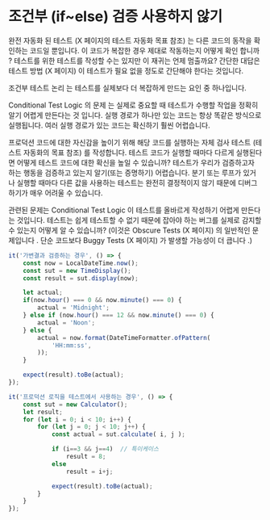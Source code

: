 # 조건부 (if~else) 검증 사용하지 않기

완전 자동화 된 테스트 (X 페이지의 테스트 자동화 목표 참조) 는 다른 코드의 동작을 확인하는 코드일 뿐입니다. 이 코드가 복잡한 경우 제대로 작동하는지 어떻게 확인 합니까 ? 테스트를 위한 테스트를 작성할 수는 있지만 이 재귀는 언제 멈출까요? 간단한 대답은 테스트 방법 (X 페이지) 이 테스트가 필요 없을 정도로 간단해야 한다는 것입니다.

조건부 테스트 논리 는 테스트를 실제보다 더 복잡하게 만드는 요인 중 하나입니다.  
  
Conditional Test Logic 의 문제 는 실제로 중요할 때 테스트가 수행할 작업을 정확히 알기 어렵게 만든다는 것 입니다. 실행 경로가 하나만 있는 코드는 항상 똑같은 방식으로 실행됩니다. 여러 실행 경로가 있는 코드는 확신하기 훨씬 어렵습니다.

프로덕션 코드에 대한 자신감을 높이기 위해 해당 코드를 실행하는 자체 검사 테스트 (테스트 자동화의 목표 참조) 를 작성합니다. 테스트 코드가 실행할 때마다 다르게 실행된다면 어떻게 테스트 코드에 대한 확신을 높일 수 있습니까? 테스트가 우리가 검증하고자 하는 행동을 검증하고 있는지 알기(또는 증명하기) 어렵습니다. 분기 또는 루프가 있거나 실행할 때마다 다른 값을 사용하는 테스트는 완전히 결정적이지 않기 때문에 디버그하기가 매우 어려울 수 있습니다.

관련된 문제는 Conditional Test Logic 이 테스트를 올바르게 작성하기 어렵게 만든다는 것입니다. 테스트는 쉽게 테스트할 수 없기 때문에 잡아야 하는 버그를 실제로 감지할 수 있는지 어떻게 알 수 있습니까? (이것은 Obscure Tests (X 페이지) 의 일반적인 문제입니다 . 단순 코드보다 Buggy Tests (X 페이지) 가 발생할 가능성이 더 큽니다 .)

```ts
it('가변결과 검증하는 경우', () => {
    const now = LocalDateTime.now();
    const sut = new TimeDisplay();
    const result = sut.display(now);

    let actual;
    if(now.hour() === 0 && now.minute() === 0) {
        actual = 'Midnight';
    } else if (now.hour() === 12 && now.minute() === 0) {
        actual = 'Noon';
    } else {
        actual = now.format(DateTimeFormatter.ofPattern(
            'HH:mm:ss',
        ));
    }

    expect(result).toBe(actual);
});
```

```ts
it('프로덕션 로직을 테스트에서 사용하는 경우', () => {
    const sut = new Calculator();
    let result;
    for (let i = 0; i < 10; i++) {
        for (let j = 0; j < 10; j++) {
            const actual = sut.calculate( i, j );

            if (i==3 && j==4)  // 특이케이스
                result = 8;
            else
                result = i+j;

            expect(result).toBe(actual);
        }
    }
});
```
